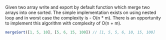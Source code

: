 Given two array write and export by default function which merge two arrays
into one sorted. The simple implementation exists on using nested loop and in
worst case the complexity is - O(n * m). There is an opportunity to implement
this algorithm with complexity of O(n + m). 

```js
mergeSort([1, 5, 10], [5, 6, 15, 100]) // [1, 5, 5, 6, 10, 15, 100]
```
